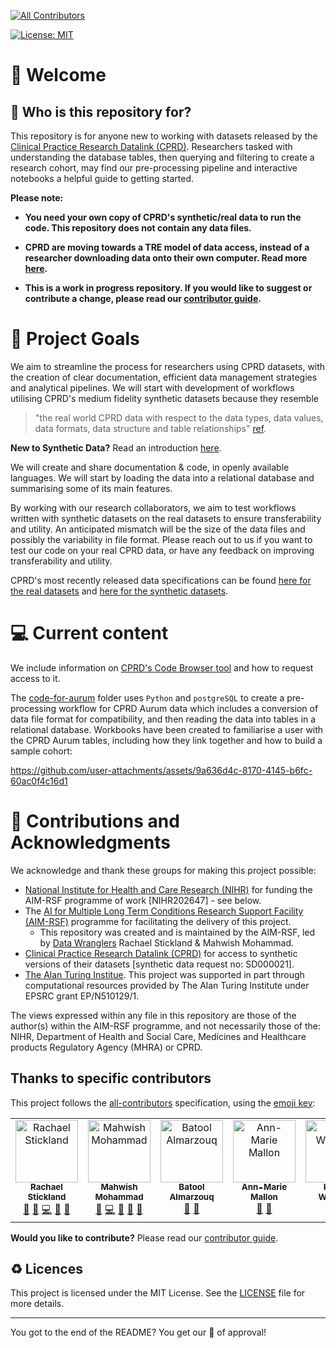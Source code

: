 
<!-- ALL-CONTRIBUTORS-BADGE:START - Do not remove or modify this section -->
[![All Contributors](https://img.shields.io/badge/all_contributors-4-orange.svg?style=flat-square)](#contributors-)
<!-- ALL-CONTRIBUTORS-BADGE:END -->
[![License: MIT](https://img.shields.io/badge/License-MIT-yellow.svg)](https://opensource.org/licenses/MIT)


# 👋 Welcome 

##  👥 Who is this repository for? 

This repository is for anyone new to working with datasets released by the [Clinical Practice Research Datalink (CPRD)](https://cprd.com). Researchers tasked with understanding the database tables, then querying and filtering to create a research cohort, may find our pre-processing pipeline and interactive notebooks a helpful guide to getting started. 

**Please note:**

- **You need your own copy of CPRD's synthetic/real data to run the code. This repository does not contain any data files.**

- **CPRD are moving towards a TRE model of data access, instead of a researcher downloading data onto their own computer. Read more [here](https://www.cprd.com/cprd-safe-our-trusted-research-environment).**

- **This is a work in progress repository. If you would like to suggest or contribute a change, please read our [contributor guide](CONTRIBUTING.md).**

# 🥅 Project Goals

We aim to streamline the process for researchers using CPRD datasets, with the creation of clear documentation, efficient data management strategies and analytical pipelines. We will start with development of workflows utilising CPRD's medium fidelity synthetic datasets because they resemble
> "the real world CPRD data with respect to the data types, data values, data formats, data structure and table relationships" [ref](https://cprd.com/synthetic-data).

**New to Synthetic Data?** Read an introduction [here](https://github.com/aim-rsf/Synthetic-Data).

We will create and share documentation & code, in openly available languages. We will start by loading the data into a relational database and summarising some of its main features. 

By working with our research collaborators, we aim to test workflows written with synthetic datasets on the real datasets to ensure transferability and utility. An anticipated mismatch will be the size of the data files and possibly the variability in file format. Please reach out to us if you want to test our code on your real CPRD data, or have any feedback on improving transferability and utility. 

CPRD's most recently released data specifications can be found [here for the real datasets](https://cprd.com/primary-care-data-public-health-research) and [here for the synthetic datasets](https://cprd.com/synthetic-data).
  
# 💻 Current content

We include information on [CPRD's Code Browser tool](cprd-code-browser.md) and how to request access to it. 

The [code-for-aurum](code-for-aurum) folder uses `Python` and `postgreSQL` to create a pre-processing workflow for CPRD Aurum data which includes a conversion of data file format for compatibility, and then reading the data into tables in a relational database. Workbooks have been created to familiarise a user with the CPRD Aurum tables, including how they link together and how to build a sample cohort:

https://github.com/user-attachments/assets/9a636d4c-8170-4145-b6fc-60ac0f4c16d1

# 🤝 Contributions and Acknowledgments

We acknowledge and thank these groups for making this project possible:

- [National Institute for Health and Care Research (NIHR)](https://www.nihr.ac.uk/) for funding the AIM-RSF programme of work [NIHR202647] - see below.
- The [AI for Multiple Long Term Conditions Research Support Facility (AIM-RSF)](https://github.com/aim-rsf) programme for facilitating the delivery of this project.
  - This repository was created and is maintained by the AIM-RSF, led by [Data Wranglers](https://book.the-turing-way.org/collaboration/research-infrastructure-roles/data-wrangler.html) Rachael Stickland & Mahwish Mohammad.
- [Clinical Practice Research Datalink (CPRD)](CPRD) for access to synthetic versions of their datasets [synthetic data request no: SD000021].
- [The Alan Turing Institue](https://www.turing.ac.uk/). This project was supported in part through computational resources provided by The Alan Turing Institute under EPSRC grant EP/N510129/1.

The views expressed within any file in this repository are those of the author(s) within the AIM-RSF programme, and not necessarily those of the: NIHR, Department of Health and Social Care, Medicines and Healthcare products Regulatory Agency (MHRA) or CPRD. 
 
## Thanks to specific contributors

This project follows the [all-contributors](https://github.com/all-contributors/all-contributors) specification, using the [emoji key](https://allcontributors.org/docs/en/emoji-key):
<!-- ALL-CONTRIBUTORS-LIST:START - Do not remove or modify this section -->
<!-- prettier-ignore-start -->
<!-- markdownlint-disable -->
<table>
  <tbody>
    <tr>
      <td align="center" valign="top" width="14.28%"><a href="http://linkedin.com/in/rstickland-phd"><img src="https://avatars.githubusercontent.com/u/50215726?v=4?s=100" width="100px;" alt="Rachael Stickland"/><br /><sub><b>Rachael Stickland</b></sub></a><br /> <a href="#projectManagement-RayStick" title="Project Management">📆</a> <a href="#maintenance-RayStick" title="Maintenance">🚧</a> <a href="https://github.com/aim-rsf/cprd/commits?author=RayStick" title="Code">💻</a> <a href="https://github.com/aim-rsf/cprd/commits?author=RayStick" title="Documentation">📖</a> <a href="#ideas-RayStick" title="Ideas, Planning, & Feedback">🤔</a></td>
      <td align="center" valign="top" width="14.28%"><a href="https://github.com/Rainiefantasy"><img src="https://avatars.githubusercontent.com/u/43926907?v=4?s=100" width="100px;" alt="Mahwish Mohammad"/><br /><sub><b>Mahwish Mohammad</b></sub></a><br /><a href="#maintenance-Rainiefantasy" title="Maintenance">🚧</a> <a href="https://github.com/aim-rsf/cprd/commits?author=Rainiefantasy" title="Code">💻</a> <a href="https://github.com/aim-rsf/cprd/commits?author=Rainiefantasy" title="Documentation">📖</a> <a href="#ideas-Rainiefantasy" title="Ideas, Planning, & Feedback">🤔</a> <a href="https://github.com/aim-rsf/cprd/pulls?q=is%3Apr+reviewed-by%3ABatoolMM" title="Reviewed Pull Requests">👀</a></td>
      <td align="center" valign="top" width="14.28%"><a href="https://batool-almarzouq.netlify.app/"><img src="https://avatars.githubusercontent.com/u/53487593?v=4?s=100" width="100px;" alt="Batool Almarzouq"/><br /><sub><b>Batool Almarzouq</b></sub></a><br /><a href="https://github.com/aim-rsf/cprd/pulls?q=is%3Apr+reviewed-by%3ABatoolMM" title="Reviewed Pull Requests">👀</a> <a href="#ideas-amallon" title="Ideas, Planning, & Feedback">🤔</a></td>
      <td align="center" valign="top" width="14.28%"><a href="https://github.com/amallon"><img src="https://avatars.githubusercontent.com/u/35258603?v=4?s=100" width="100px;" alt="Ann-Marie Mallon"/><br /><sub><b>Ann-Marie Mallon</b></sub></a><br /><a href="#projectManagement-amallon" title="Project Management">📆</a> <a href="#ideas-amallon" title="Ideas, Planning, & Feedback">🤔</a></td>
      <td align="center" valign="top" width="14.28%"><a href="https://github.com/amallon"><img src="https://avatars.githubusercontent.com/u/3626306?v=4" width="100px;" alt="Kirstie Whitaker"/><br /><sub><b>Kirstie Whitaker</b></sub></a><br /> <a href="#ideas-KirstieJane" title="Ideas, Planning, & Feedback">🤔</a></td>
    </tr>
  </tbody>
</table>

<!-- markdownlint-restore -->
<!-- prettier-ignore-end -->

<!-- ALL-CONTRIBUTORS-LIST:END -->

**Would you like to contribute?** Please read our [contributor guide](CONTRIBUTING.md). 

## ♻️ Licences

This project is licensed under the MIT License. See the [LICENSE](LICENSE) file for more details.

---

You got to the end of the README? You get our :seal: of approval! 
